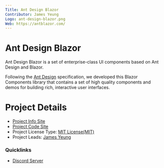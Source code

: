 ```yaml
---
Title: Ant Design Blazor
Contributor: James Yeung
Logo: ant-design-blazor.png
Web: https://antblazor.com/
---
```


# Ant Design Blazor

Ant Design Blazor is a set of enterprise-class UI components based on Ant Design and Blazor.

Following the [Ant Design](https://ant.design/) specification, we developed this Blazor Components library that contains a set of high quality components and demos for building rich, interactive user interfaces.

# Project Details

* [Project Info Site](https://antblazor.com/)
* [Project Code Site](https://github.com/ant-design-blazor/ant-design-blazor)
* Project License Type: [MIT License(MIT)](https://github.com/AvaloniaUI/Avalonia/blob/master/licence.md)
* Project Leads: [James Yeung](https://github.com/elderjames)

### Quicklinks

* [Discord Server](https://discord.com/invite/jqu3Xeq)
